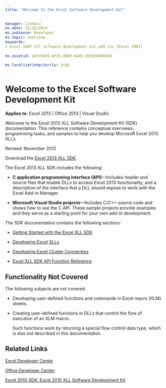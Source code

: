 ```yaml
---
title: "Welcome to the Excel Software Development Kit"
 
 
manager: lindalu
ms.date: 11/16/2014
ms.audience: Developer
ms.topic: overview
keywords:
- excel 2007 xll software development kit,add-ins [Excel 2007]
 
ms.assetid: abfc9d76-6f22-49b9-ba45-eb7a54b082e0

ms.localizationpriority: high
---
```


# Welcome to the Excel Software Development Kit

 **Applies to**: Excel 2013 | Office 2013 | Visual Studio
  
Welcome to the Excel 2013 XLL Software Development Kit (SDK) documentation. This reference contains conceptual overviews, programming tasks, and samples to help you develop Microsoft Excel 2013 XLLs.
  
Revised: November 2012
  
Download the [Excel 2013 XLL SDK](https://go.microsoft.com/fwlink/?LinkID=251082&amp;clcid=0x409).
  
The Excel 2013 XLL SDK includes the following:
  
- **C application programming interface (API)**—Includes header and source files that enable DLLs to access Excel 2013 functionality, and a description of the interface that a DLL should expose to work with the Excel Add-in Manager.

- **Microsoft Visual Studio projects**—Includes C/C++ source code and shows how to use the C API. These sample projects provide examples and they serve as a starting point for your own add-in development.

The SDK documentation contains the following sections:
  
- [Getting Started with the Excel XLL SDK](getting-started-with-the-excel-xll-sdk.md)

- [Developing Excel XLLs](developing-excel-xlls.md)

- [Developing Excel Cluster Connectors](developing-excel-cluster-connectors.md)

- [Excel XLL SDK API Function Reference](excel-xll-sdk-api-function-reference.md)

## Functionality Not Covered

The following subjects are not covered:
  
- Developing user-defined functions and commands in Excel macro (XLM) sheets.

- Creating user-defined functions in DLLs that control the flow of execution of an XLM macro.

    Such functions work by returning a special flow control data type, which is also not described in this documentation.

## Related Links

[Excel Developer Center](https://developer.microsoft.com/excel)
  
[Office Developer Center](https://developer.microsoft.com/office)
  
[Excel 2010 SDK: Excel 2010 XLL Software Development Kit](https://go.microsoft.com/fwlink/?LinkID=186435&amp;clcid=0x409)
  